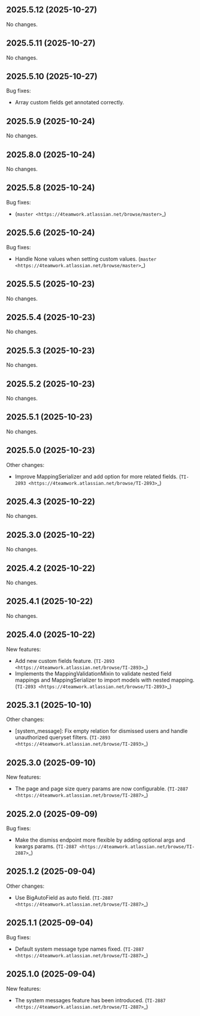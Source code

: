 
2025.5.12 (2025-10-27)
----------------------

No changes.


2025.5.11 (2025-10-27)
----------------------

No changes.


2025.5.10 (2025-10-27)
----------------------

Bug fixes:

- Array custom fields get annotated correctly.


2025.5.9 (2025-10-24)
---------------------

No changes.


2025.8.0 (2025-10-24)
---------------------

No changes.


2025.5.8 (2025-10-24)
---------------------

Bug fixes:

- (`master <https://4teamwork.atlassian.net/browse/master>`_)


2025.5.6 (2025-10-24)
---------------------

Bug fixes:

- Handle None values when setting custom values. (`master <https://4teamwork.atlassian.net/browse/master>`_)


2025.5.5 (2025-10-23)
---------------------

No changes.


2025.5.4 (2025-10-23)
---------------------

No changes.


2025.5.3 (2025-10-23)
---------------------

No changes.


2025.5.2 (2025-10-23)
---------------------

No changes.


2025.5.1 (2025-10-23)
---------------------

No changes.


2025.5.0 (2025-10-23)
---------------------

Other changes:

- Improve MappingSerializer and add option for more related fields. (`TI-2893 <https://4teamwork.atlassian.net/browse/TI-2893>`_)


2025.4.3 (2025-10-22)
---------------------

No changes.


2025.3.0 (2025-10-22)
---------------------

No changes.


2025.4.2 (2025-10-22)
---------------------

No changes.


2025.4.1 (2025-10-22)
---------------------

No changes.


2025.4.0 (2025-10-22)
---------------------

New features:

- Add new custom fields feature. (`TI-2893 <https://4teamwork.atlassian.net/browse/TI-2893>`_)
- Implements the MappingValidationMixin to validate nested field mappings and MappingSerializer to import models with nested mapping. (`TI-2893 <https://4teamwork.atlassian.net/browse/TI-2893>`_)


2025.3.1 (2025-10-10)
---------------------

Other changes:

- [system_message]: Fix empty relation for dismissed users and handle unauthorized queryset filters. (`TI-2893 <https://4teamwork.atlassian.net/browse/TI-2893>`_)


2025.3.0 (2025-09-10)
---------------------

New features:

- The page and page size query params are now configurable. (`TI-2887 <https://4teamwork.atlassian.net/browse/TI-2887>`_)


2025.2.0 (2025-09-09)
---------------------

Bug fixes:

- Make the dismiss endpoint more flexible by adding optional args and kwargs params. (`TI-2887 <https://4teamwork.atlassian.net/browse/TI-2887>`_)


2025.1.2 (2025-09-04)
---------------------

Other changes:

- Use BigAutoField as auto field. (`TI-2887 <https://4teamwork.atlassian.net/browse/TI-2887>`_)


2025.1.1 (2025-09-04)
---------------------

Bug fixes:

- Default system message type names fixed. (`TI-2887 <https://4teamwork.atlassian.net/browse/TI-2887>`_)


2025.1.0 (2025-09-04)
---------------------

New features:

- The system messages feature has been introduced. (`TI-2887 <https://4teamwork.atlassian.net/browse/TI-2887>`_)

